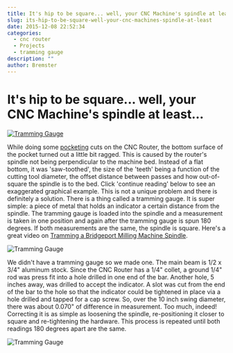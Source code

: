 ```yaml
---
title: It's hip to be square... well, your CNC Machine's spindle at least...
slug: its-hip-to-be-square-well-your-cnc-machines-spindle-at-least
date: 2015-12-08 22:52:34
categories:
  - cnc router
  - Projects
  - tramming gauge
description: ""
author: Bremster
---
```


# It's hip to be square... well, your CNC Machine's spindle at least...

[![Tramming Gauge](/uploads/2015/12/tramgauge-finished-300x225.jpg)](/uploads/2015/12/tramgauge-finished.jpg)

While doing some [pocketing](https://en.wikipedia.org/wiki/CNC_pocket_milling) cuts on the CNC Router, the bottom surface of the pocket turned out a little bit ragged. This is caused by the router's spindle not being perpendicular to the machine bed. Instead of a flat bottom, it was 'saw-toothed', the size of the 'teeth' being a function of the cutting tool diameter, the offset distance between passes and how out-of-square the spindle is to the bed. Click 'continue reading' below to see an exaggerated graphical example. This is not a unique problem and there is definitely a solution. There is a thing called a tramming gauge. It is super simple: a piece of metal that holds an indicator a certain distance from the spindle. The tramming gauge is loaded into the spindle and a measurement is taken in one position and again after the tramming gauge is spun 180 degrees. If both measurements are the same, the spindle is square. Here's a great video on [Tramming a Bridgeport Milling Machine Spindle](http://www.cnccookbook.com/CCMillTramming.html).

![Tramming Gauge](/uploads/2015/12/tramgauge-result.jpg)

We didn't have a tramming gauge so we made one. The main beam is 1/2 x 3/4" aluminum stock. Since the CNC Router has a 1/4" collet, a ground 1/4" rod was press fit into a hole drilled in one end of the bar. Another hole, 5 inches away, was drilled to accept the indicator. A slot was cut from the end of the bar to the hole so that the indicator could be tightened in place via a hole drilled and tapped for a cap screw. So, over the 10 inch swing diameter, there was about 0.070" of difference in measurement. Too much, indeed! Correcting it is as simple as loosening the spindle, re-positioning it closer to square and re-tightening the hardware. This process is repeated until both readings 180 degrees apart are the same.

![Tramming Gauge](/uploads/2015/12/tramgauge-use-1024x768.jpg)
